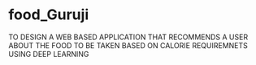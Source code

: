 # food_Guruji
TO DESIGN A WEB BASED APPLICATION THAT RECOMMENDS A USER ABOUT THE FOOD TO BE TAKEN BASED ON CALORIE REQUIREMNETS USING DEEP LEARNING
